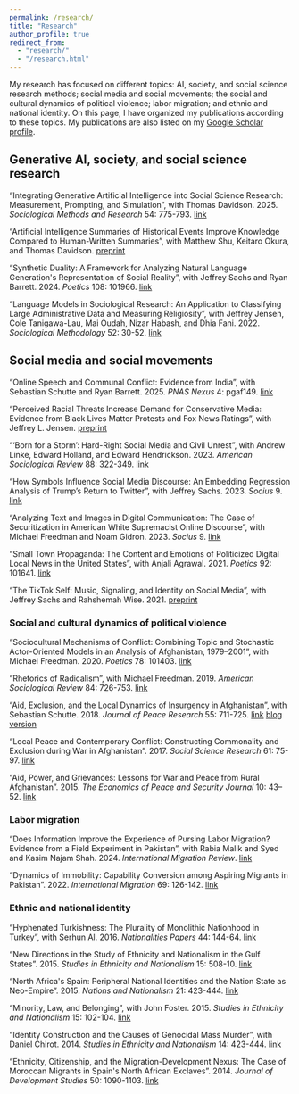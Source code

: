 ```yaml
---
permalink: /research/
title: "Research"
author_profile: true
redirect_from: 
  - "research/"
  - "/research.html"
---
```


My research has focused on different topics: AI, society, and social science research methods; social media and social movements; the social and cultural dynamics of political violence; labor migration; and ethnic and national identity. On this page, I have organized my publications according to these topics. My publications are also listed on my [Google Scholar profile](https://scholar.google.com/citations?hl=en&user=40Zff94AAAAJ).

## Generative AI, society, and social science research

“Integrating Generative Artificial Intelligence into Social Science Research: Measurement, Prompting, and Simulation”, with Thomas Davidson. 2025. *Sociological Methods and Research* 54: 775-793. [link](https://journals.sagepub.com/doi/10.1177/00491241251339184)

“Artificial Intelligence Summaries of Historical Events Improve Knowledge Compared to Human-Written Summaries”, with Matthew Shu, Keitaro Okura, and Thomas Davidson. [preprint](https://osf.io/preprints/socarxiv/3gsqw)

“Synthetic Duality: A Framework for Analyzing Natural Language Generation's Representation of Social Reality”, with Jeffrey Sachs and Ryan Barrett. 2024. *Poetics* 108: 101966. [link](https://www.sciencedirect.com/science/article/pii/S0304422X24001049?via%3Dihub)

“Language Models in Sociological Research: An Application to Classifying Large Administrative Data and Measuring Religiosity”, with Jeffrey Jensen, Cole Tanigawa-Lau, Mai Oudah, Nizar Habash, and Dhia Fani. 2022. *Sociological Methodology* 52: 30-52. [link](https://doi.org/10.1177/00811750211053370)

## Social media and social movements

“Online Speech and Communal Conflict: Evidence from India”, with Sebastian Schutte and Ryan Barrett. 2025. *PNAS Nexus* 4: pgaf149. [link](https://academic.oup.com/pnasnexus/advance-article/doi/10.1093/pnasnexus/pgaf149/8129733?utm_source=advanceaccess&utm_campaign=pnasnexus&utm_medium=email)

“Perceived Racial Threats Increase Demand for Conservative Media: Evidence from Black Lives Matter Protests and Fox News Ratings”, with Jeffrey L. Jensen. [preprint](https://osf.io/preprints/socarxiv/bmupw/)

“‘Born for a Storm’: Hard-Right Social Media and Civil Unrest”, with Andrew Linke, Edward Holland, and Edward Hendrickson. 2023. *American Sociological Review* 88: 322-349. [link](https://journals.sagepub.com/doi/10.1177/00031224231156190) 

“How Symbols Influence Social Media Discourse: An Embedding Regression Analysis of Trump’s Return to Twitter”, with Jeffrey Sachs. 2023. *Socius* 9. [link](https://journals.sagepub.com/doi/10.1177/23780231231212108) 

“Analyzing Text and Images in Digital Communication: The Case of Securitization in American White Supremacist Online Discourse”, with Michael Freedman and Noam Gidron. 2023. *Socius* 9. [link](https://journals.sagepub.com/doi/10.1177/23780231231161049)

“Small Town Propaganda: The Content and Emotions of Politicized Digital Local News in the United States”, with Anjali Agrawal. 2021. *Poetics* 92: 101641. [link](https://doi.org/10.1016/j.poetic.2021.101641)

“The TikTok Self: Music, Signaling, and Identity on Social Media”, with Jeffrey Sachs and Rahshemah Wise. 2021. [preprint](https://osf.io/preprints/socarxiv/2rx46/)

### Social and cultural dynamics of political violence

“Sociocultural Mechanisms of Conflict: Combining Topic and Stochastic Actor-Oriented Models in an Analysis of Afghanistan, 1979–2001”, with Michael Freedman. 2020. *Poetics* 78: 101403. [link](https://www.sciencedirect.com/science/article/abs/pii/S0304422X18302766?via%3Dihub)

“Rhetorics of Radicalism”, with Michael Freedman. 2019. *American Sociological Review* 84: 726-753. [link](https://journals.sagepub.com/doi/full/10.1177/0003122419859519)

“Aid, Exclusion, and the Local Dynamics of Insurgency in Afghanistan”, with Sebastian Schutte. 2018. *Journal of Peace Research* 55: 711-725. [link](https://journals.sagepub.com/doi/full/10.1177/0022343318777566) [blog version](http://politicalviolenceataglance.org/2019/03/15/how-us-military-aid-can-backfire/)

“Local Peace and Contemporary Conflict: Constructing Commonality and Exclusion during War in Afghanistan”. 2017. *Social Science Research* 61: 75-97. [link](https://www.sciencedirect.com/science/article/abs/pii/S0049089X16303908)

“Aid, Power, and Grievances: Lessons for War and Peace from Rural Afghanistan”. 2015. *The Economics of Peace and Security Journal* 10: 43–52. [link](https://www.epsjournal.org.uk/index.php/EPSJ/article/view/228)

### Labor migration

“Does Information Improve the Experience of Pursing Labor Migration? Evidence from a Field Experiment in Pakistan”, with Rabia Malik and Syed and Kasim Najam Shah. 2024. *International Migration Review*. [link](https://journals.sagepub.com/doi/full/10.1177/01979183241275460)

“Dynamics of Immobility: Capability Conversion among Aspiring Migrants in Pakistan”. 2022. *International Migration* 69: 126-142. [link](http://doi.org/10.1111/imig.12866)

### Ethnic and national identity

“Hyphenated Turkishness: The Plurality of Monolithic Nationhood in Turkey”, with Serhun Al. 2016. *Nationalities Papers* 44: 144-64. [link](https://tandfonline.com/doi/full/10.1080/00905992.2015.1087485)

“New Directions in the Study of Ethnicity and Nationalism in the Gulf States”. 2015. *Studies in Ethnicity and Nationalism* 15: 508-10. [link](https://onlinelibrary.wiley.com/doi/abs/10.1111/sena.12156)

“North Africa's Spain: Peripheral National Identities and the Nation State as Neo-Empire”. 2015. *Nations and Nationalism* 21: 423-444. [link](https://onlinelibrary.wiley.com/doi/abs/10.1111/nana.12130)

“Minority, Law, and Belonging”, with John Foster. 2015. *Studies in Ethnicity and Nationalism* 15: 102-104. [link](https://onlinelibrary.wiley.com/doi/full/10.1111/sena.12132)

“Identity Construction and the Causes of Genocidal Mass Murder”, with Daniel Chirot. 2014. *Studies in Ethnicity and Nationalism* 14: 423-444. [link](https://onlinelibrary.wiley.com/doi/abs/10.1111/sena.12112)

“Ethnicity, Citizenship, and the Migration-Development Nexus: The Case of Moroccan Migrants in Spain's North African Exclaves”. 2014. *Journal of Development Studies* 50: 1090-1103. [link](https://www.tandfonline.com/doi/abs/10.1080/00220388.2014.895814)
